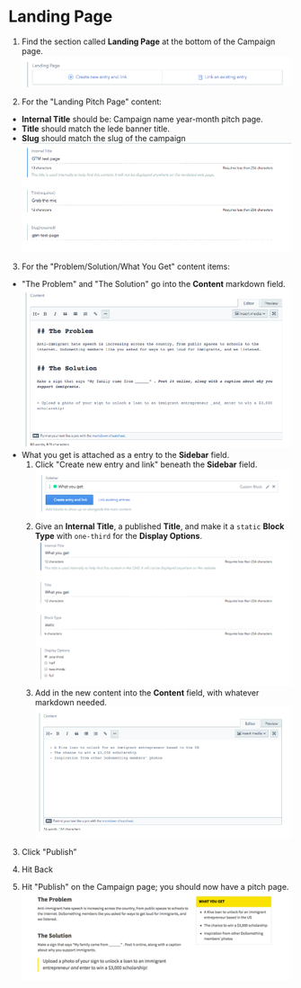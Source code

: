 # Landing Page

1.  Find the section called **Landing Page** at the bottom of the Campaign page.
    ![Landing Page](../_assets/landing-page-field.png)

2.  For the "Landing Pitch Page" content:

* **Internal Title** should be: Campaign name year-month pitch page.
* **Title** should match the lede banner title.
* **Slug** should match the slug of the campaign
  ![Title/Slug](../_assets/landing-page-data.png)

3.  For the "Problem/Solution/What You Get" content items:

* "The Problem" and "The Solution" go into the **Content** markdown field.
  ![Problem/Solution](../_assets/landing-page-content-field.png)
* What you get is attached as a entry to the **Sidebar** field.
  1.  Click "Create new entry and link" beneath the **Sidebar** field.
      ![What you get](../_assets/what-you-get-sidebar-field.png)
  2.  Give an **Internal Title**, a published **Title**, and make it a `static` **Block Type** with `one-third` for the **Display Options**.
      ![What you get data](../_assets/what-you-get-data.png)
  3.  Add in the new content into the **Content** field, with whatever markdown needed.
      ![What you get content](../_assets/what-you-get-content.png)

3.  Click "Publish”

4.  Hit Back

5.  Hit "Publish" on the Campaign page; you should now have a pitch page.
    ![Rendered landing page output](../_assets/landing-page-rendered-output.png)
